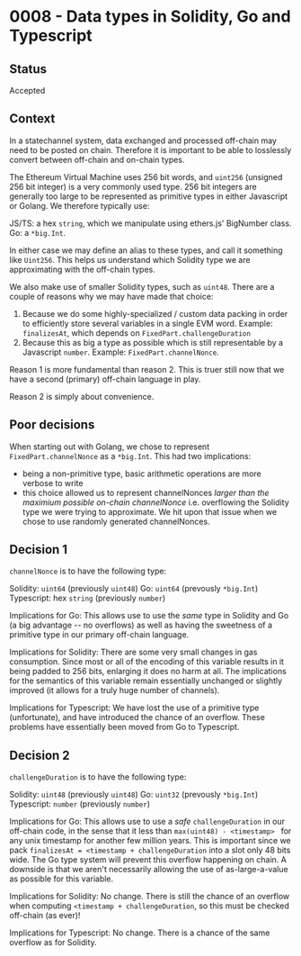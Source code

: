 # 0008 - Data types in Solidity, Go and Typescript

## Status

Accepted

## Context

In a statechannel system, data exchanged and processed off-chain may need to be posted on chain. Therefore it is important to be able to losslessly convert between off-chain and on-chain types.

The Ethereum Virtual Machine uses 256 bit words, and `uint256` (unsigned 256 bit integer) is a very commonly used type. 256 bit integers are generally too large to be represented as primitive types in either Javascript or Golang. We therefore typically use:

JS/TS: a hex `string`, which we manipulate using ethers.js' BigNumber class.
Go: a `*big.Int`.

In either case we may define an alias to these types, and call it something like `Uint256`. This helps us understand which Solidity type we are approximating with the off-chain types.

We also make use of smaller Solidity types, such as `uint48`. There are a couple of reasons why we may have made that choice:

1. Because we do some highly-specialized / custom data packing in order to efficiently store several variables in a single EVM word. Example: `finalizesAt`, which depends on `FixedPart.challengeDuration`
2. Because this as big a type as possible which is still representable by a Javascript `number`. Example: `FixedPart.channelNonce`.

Reason 1 is more fundamental than reason 2. This is truer still now that we have a second (primary) off-chain language in play.

Reason 2 is simply about convenience.

## Poor decisions

When starting out with Golang, we chose to represent `FixedPart.channelNonce` as a `*big.Int`. This had two implications:

- being a non-primitive type, basic arithmetic operations are more verbose to write
- this choice allowed us to represent channelNonces _larger than the maximium possible on-chain channelNonce_ i.e. overflowing the Solidity type we were trying to approximate. We hit upon that issue when we chose to use randomly generated channelNonces.

## Decision 1

`channelNonce` is to have the following type:

Solidity: `uint64` (previously `uint48`)
Go: `uint64` (prevously `*big.Int`)
Typescript: hex `string` (previously `number`)

Implications for Go: This allows use to use the _same_ type in Solidity and Go (a big advantage -- no overflows) as well as having the sweetness of a primitive type in our primary off-chain language.

Implications for Solidity: There are some very small changes in gas consumption. Since most or all of the encoding of this variable results in it being padded to 256 bits, enlarging it does no harm at all. The implications for the semantics of this variable remain essentially unchanged or slightly improved (it allows for a truly huge number of channels).

Implications for Typescript: We have lost the use of a primitive type (unfortunate), and have introduced the chance of an overflow. These problems have essentially been moved from Go to Typescript.

## Decision 2

`challengeDuration` is to have the following type:

Solidity: `uint48` (previously `uint48`)
Go: `uint32` (prevously `*big.Int`)
Typescript: `number` (previously `number`)

Implications for Go: This allows use to use a _safe_ `challengeDuration` in our off-chain code, in the sense that it less than `max(uint48) - <timestamp> ` for any unix timestamp for another few million years. This is important since we pack `finalizesAt = <timestamp + challengeDuration` into a slot only 48 bits wide. The Go type system will prevent this overflow happening on chain. A downside is that we aren't necessarily allowing the use of as-large-a-value as possible for this variable.

Implications for Solidity: No change. There is still the chance of an overflow when computing `<timestamp + challengeDuration`, so this must be checked off-chain (as ever)!

Implications for Typescript: No change. There is a chance of the same overflow as for Solidity.

